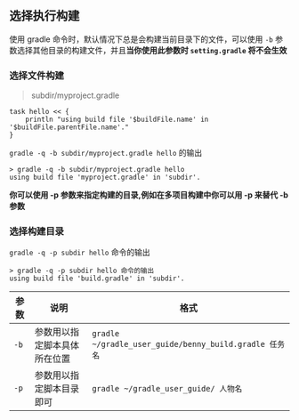 ## 选择执行构建

使用 gradle 命令时，默认情况下总是会构建当前目录下的文件，可以使用 `-b` 参数选择其他目录的构建文件，并且**当你使用此参数时 `setting.gradle` 将不会生效**

### 选择文件构建

> subdir/myproject.gradle

```
task hello << {
    println "using build file '$buildFile.name' in '$buildFile.parentFile.name'."
}

```

`gradle -q -b subdir/myproject.gradle hello` 的输出

```
> gradle -q -b subdir/myproject.gradle hello
using build file 'myproject.gradle' in 'subdir'.

```

**你可以使用 -p 参数来指定构建的目录,例如在多项目构建中你可以用 -p 来替代 -b 参数**

###  选择构建目录

`gradle -q -p subdir hello` 命令的输出

```
> gradle -q -p subdir hello 命令的输出
using build file 'build.gradle' in 'subdir'.

```

|参数|说明|格式|
|---|----|-----|
|`-b` |参数用以指定脚本具体所在位置| `gradle ~/gradle_user_guide/benny_build.gradle 任务名`
|`-p` |参数用以指定脚本目录即可    |`gradle ~/gradle_user_guide/ 人物名` 
